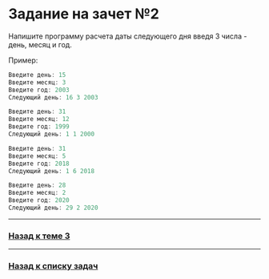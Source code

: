 # Задание на зачет №2

Напишите программу расчета даты следующего дня введя 3 числа - день, месяц и год.

Пример:

```java
Введите день: 15
Введите месяц: 3
Введите год: 2003
Следующий день: 16 3 2003
```

```java
Введите день: 31
Введите месяц: 12
Введите год: 1999
Следующий день: 1 1 2000
```

```java
Введите день: 31
Введите месяц: 5
Введите год: 2018
Следующий день: 1 6 2018
```

```java
Введите день: 28
Введите месяц: 2
Введите год: 2020
Следующий день: 29 2 2020
```

---

### [Назад к теме 3](../../unit_03/README.md)

---

### [Назад к списку задач](./README.md)